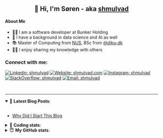 <h2 align="center">
	👋 Hi, I'm Søren - aka <a href="https://shmulvad.com">shmulvad</a>
</h2>

#### About Me
- 👨‍💻 I am a software developer at Bunker Holding
- 🤖 I have a background in data science and AI as well
- 📚 Master of Computing from [NUS], BSc from [@diku-dk]
- 👨‍🏫 I enjoy sharing my knowledge with others

### Connect with me:

[![Linkedin: shmulvad](https://img.shields.io/badge/shmulvad-blue?style=flat&logo=Linkedin&logoColor=white)][linkedin]
[![Website: shmulvad.com](https://img.shields.io/badge/shmulvad.com-47CCCC?&style=flat&logo=Google-Chrome&logoColor=white)][website]
[![Instagram: shmulvad](https://img.shields.io/badge/-@shmulvad-purple?style=flat&logo=Instagram&logoColor=white)][instagram]
[![StackOverflow: shmulvad](https://img.shields.io/badge/shmulvad-FE7A16?style=flat&logo=stack-overflow&logoColor=white)][stackOverflow]
[![Email: shmulvad](https://img.shields.io/badge/shmulvad-D14836?style=flat&logo=gmail&logoColor=white)][mail]

<br />

---

<details open>
 <summary>📕 <b>Latest Blog Posts</b>: </summary>

<br>

<!-- BLOG-POST-LIST:START -->
- [Why Did I Start This Blog](https://shmulvad.com/blog/why-did-start-this-blog)
<!-- BLOG-POST-LIST:END -->

</details>

<!-- --- -->

<details>
 <summary>🤖 <b>Coding stats</b>: </summary>

<br>

NOTE: Doesn't track coding at work.

<!--START_SECTION:waka-->
![Code Time](http://img.shields.io/badge/Code%20Time-3%2C078%20hrs%2021%20mins-blue)

**I'm an Early 🐤** 

```text
🌞 Morning                2201 commits        ██████░░░░░░░░░░░░░░░░░░░   25.89 % 
🌆 Daytime                3365 commits        ██████████░░░░░░░░░░░░░░░   39.58 % 
🌃 Evening                2076 commits        ██████░░░░░░░░░░░░░░░░░░░   24.42 % 
🌙 Night                  860 commits         ███░░░░░░░░░░░░░░░░░░░░░░   10.12 % 
```


📊 **This Week I Spent My Time On** 

```text
💬 Programming Languages: 
TypeScript               4 hrs 41 mins       ██████████░░░░░░░░░░░░░░░   41.45 % 
Python                   2 hrs 58 mins       ███████░░░░░░░░░░░░░░░░░░   26.34 % 
Other                    2 hrs 51 mins       ██████░░░░░░░░░░░░░░░░░░░   25.31 % 
JavaScript               20 mins             █░░░░░░░░░░░░░░░░░░░░░░░░   02.98 % 
JSON                     8 mins              ░░░░░░░░░░░░░░░░░░░░░░░░░   01.19 % 

🔥 Editors: 
VS Code                  8 hrs 27 mins       ███████████████████░░░░░░   74.82 % 
Zsh                      2 hrs 50 mins       ██████░░░░░░░░░░░░░░░░░░░   25.12 % 
Sublime Text             0 secs              ░░░░░░░░░░░░░░░░░░░░░░░░░   00.06 % 

🐱‍💻 Projects: 
km24-core                10 hrs 4 mins       ██████████████████████░░░   89.06 % 
company-scrapers         50 mins             ██░░░░░░░░░░░░░░░░░░░░░░░   07.51 % 
Terminal                 23 mins             █░░░░░░░░░░░░░░░░░░░░░░░░   03.44 % 
```


 Last Updated on 03/03/2025 18:52:42 UTC
<!--END_SECTION:waka-->

</details>

<!-- --- -->

<details>
 <summary>😇 <b>My GitHub stats</b>: </summary>

<br>

<img align="left" alt="shmulvad's Github Stats" src="https://github-readme-stats.vercel.app/api?username=shmulvad&show_icons=true&hide_border=true" />

</details>



[website]: https://shmulvad.com
[linkedin]: https://linkedin.com/in/shmulvad
[instagram]: https://instagram.com/shmulvad
[stackOverflow]: https://stackoverflow.com/users/9248793/shmulvad
[mail]: mailto:shmulvad@gmail.com
[@diku-dk]: https://github.com/diku-dk
[github]: https://github.com/shmulvad
[NUS]: https://www.nus.edu.sg
